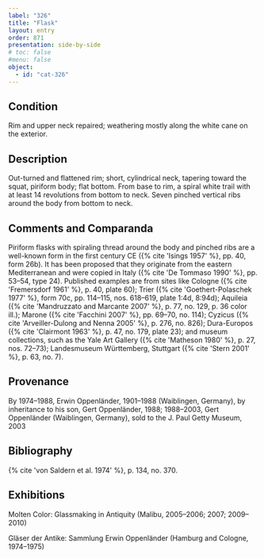 ```yaml
---
label: "326"
title: "Flask"
layout: entry
order: 871
presentation: side-by-side
# toc: false
#menu: false 
object:
  - id: "cat-326"
---
```


## Condition

Rim and upper neck repaired; weathering mostly along the white cane on the exterior.

## Description

Out-turned and flattened rim; short, cylindrical neck, tapering toward the squat, piriform body; flat bottom. From base to rim, a spiral white trail with at least 14 revolutions from bottom to neck. Seven pinched vertical ribs around the body from bottom to neck.

## Comments and Comparanda

Piriform flasks with spiraling thread around the body and pinched ribs are a well-known form in the first century CE ({% cite 'Isings 1957' %}, pp. 40, form 26b). It has been proposed that they originate from the eastern Mediterranean and were copied in Italy ({% cite 'De Tommaso 1990' %}, pp. 53–54, type 24). Published examples are from sites like Cologne ({% cite 'Fremersdorf 1961' %}, p. 40, plate 60); Trier ({% cite 'Goethert-Polaschek 1977' %}, form 70c, pp. 114–115, nos. 618–619, plate 1:4d, 8:94d); Aquileia ({% cite 'Mandruzzato and Marcante 2007' %}, p. 77, no. 129, p. 36 color ill.); Marone ({% cite 'Facchini 2007' %}, pp. 69–70, no. 114); Cyzicus ({% cite 'Arveiller-Dulong and Nenna 2005' %}, p. 276, no. 826); Dura-Europos ({% cite 'Clairmont 1963' %}, p. 47, no. 179, plate 23); and museum collections, such as the Yale Art Gallery ({% cite 'Matheson 1980' %}, p. 27, nos. 72–73); Landesmuseum Württemberg, Stuttgart ({% cite 'Stern 2001' %}, p. 63, no. 7).

## Provenance

By 1974–1988, Erwin Oppenländer, 1901–1988 (Waiblingen, Germany), by inheritance to his son, Gert Oppenländer, 1988; 1988–2003, Gert Oppenländer (Waiblingen, Germany), sold to the J. Paul Getty Museum, 2003

## Bibliography

{% cite 'von Saldern et al. 1974' %}, p. 134, no. 370.

## Exhibitions

Molten Color: Glassmaking in Antiquity (Malibu, 2005–2006; 2007; 2009–2010)

Gläser der Antike: Sammlung Erwin Oppenländer (Hamburg and Cologne, 1974–1975)